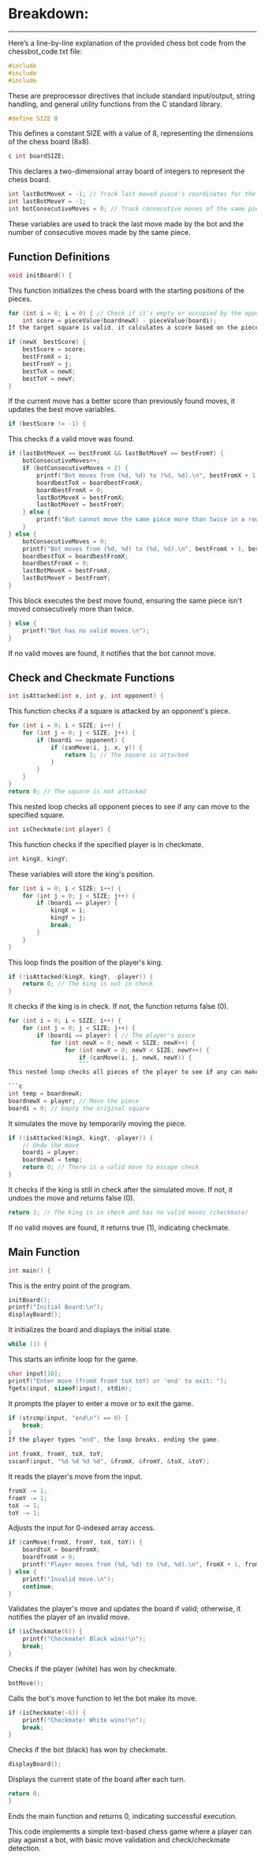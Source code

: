 # Breakdown:

---

Here’s a line-by-line explanation of the provided chess bot code from the chessbot_code.txt file:
```c
#include
#include
#include
```

These are preprocessor directives that include standard input/output, string handling, and general utility functions from the C standard library.
```c
#define SIZE 8
```

This defines a constant SIZE with a value of 8, representing the dimensions of the chess board (8x8).


```c
c int boardSIZE;
```

This declares a two-dimensional array board of integers to represent the chess board.

```c
int lastBotMoveX = -1; // Track last moved piece's coordinates for the bot
int lastBotMoveY = -1;
int botConsecutiveMoves = 0; // Track consecutive moves of the same piece
```
These variables are used to track the last move made by the bot and the number of consecutive moves made by the same piece.

## Function Definitions

```c
void initBoard() {
```
This function initializes the chess board with the starting positions of the pieces.

```c
for (int i = 0; i = 0) { // Check if it's empty or occupied by the opponent
    int score = pieceValue(boardnewX) - pieceValue(boardi);
If the target square is valid, it calculates a score based on the piece values.

if (newX  bestScore) {
    bestScore = score;
    bestFromX = i;
    bestFromY = j;
    bestToX = newX;
    bestToY = newY;
}
```
If the current move has a better score than previously found moves, it updates the best move variables.

```c
if (bestScore != -1) {
```
This checks if a valid move was found.

```c
if (lastBotMoveX == bestFromX && lastBotMoveY == bestFromY) {
    botConsecutiveMoves++;
    if (botConsecutiveMoves < 2) {
        printf("Bot moves from (%d, %d) to (%d, %d).\n", bestFromX + 1, bestFromY + 1, bestToX + 1, bestToY + 1);
        boardbestToX = boardbestFromX;
        boardbestFromX = 0;
        lastBotMoveX = bestFromX;
        lastBotMoveY = bestFromY;
    } else {
        printf("Bot cannot move the same piece more than twice in a row.\n");
    }
} else {
    botConsecutiveMoves = 0;
    printf("Bot moves from (%d, %d) to (%d, %d).\n", bestFromX + 1, bestFromY + 1, bestToX + 1, bestToY + 1);
    boardbestToX = boardbestFromX;
    boardbestFromX = 0;
    lastBotMoveX = bestFromX;
    lastBotMoveY = bestFromY;
}
```
This block executes the best move found, ensuring the same piece isn't moved consecutively more than twice.

```c
} else {
    printf("Bot has no valid moves.\n");
}
```
If no valid moves are found, it notifies that the bot cannot move.

## Check and Checkmate Functions

```c
int isAttacked(int x, int y, int opponent) {
```
This function checks if a square is attacked by an opponent's piece.

```c
for (int i = 0; i < SIZE; i++) {
    for (int j = 0; j < SIZE; j++) {
        if (boardi == opponent) {
            if (canMove(i, j, x, y)) {
                return 1; // The square is attacked
            }
        }
    }
}
return 0; // The square is not attacked
```
This nested loop checks all opponent pieces to see if any can move to the specified square.

```c
int isCheckmate(int player) {
```
This function checks if the specified player is in checkmate.

```c 
int kingX, kingY;
```
These variables will store the king's position.

```c
for (int i = 0; i < SIZE; i++) {
    for (int j = 0; j < SIZE; j++) {
        if (boardi == player) {
            kingX = i;
            kingY = j;
            break;
        }
    }
}
```
This loop finds the position of the player's king.

```c
if (!isAttacked(kingX, kingY, -player)) {
    return 0; // The king is not in check
}
```
It checks if the king is in check. If not, the function returns false (0).

```c
for (int i = 0; i < SIZE; i++) {
    for (int j = 0; j < SIZE; j++) {
        if (boardi == player) { // The player's piece
            for (int newX = 0; newX < SIZE; newX++) {
                for (int newY = 0; newY < SIZE; newY++) {
                    if (canMove(i, j, newX, newY)) {
                    ```
This nested loop checks all pieces of the player to see if any can make a valid move.

```c
int temp = boardnewX;
boardnewX = player; // Move the piece
boardi = 0; // Empty the original square
```
It simulates the move by temporarily moving the piece.

```c
if (!isAttacked(kingX, kingY, -player)) {
    // Undo the move
    boardi = player;
    boardnewX = temp;
    return 0; // There is a valid move to escape check
}
```
It checks if the king is still in check after the simulated move. If not, it undoes the move and returns false (0).

```c
return 1; // The king is in check and has no valid moves (checkmate)
```
If no valid moves are found, it returns true (1), indicating checkmate.

## Main Function

```c
int main() {
```
This is the entry point of the program.

```c
initBoard();
printf("Initial Board:\n");
displayBoard();
```
It initializes the board and displays the initial state.

```c
while (1) {
```
This starts an infinite loop for the game.

```c
char input[10];
printf("Enter move (fromX fromY toX toY) or 'end' to exit: ");
fgets(input, sizeof(input), stdin);
```
It prompts the player to enter a move or to exit the game.

```c
if (strcmp(input, "end\n") == 0) {
    break;
}
If the player types "end", the loop breaks, ending the game.

int fromX, fromY, toX, toY;
sscanf(input, "%d %d %d %d", &fromX, &fromY, &toX, &toY);
```
It reads the player's move from the input.

```c
fromX -= 1;
fromY -= 1;
toX -= 1;
toY -= 1;
```
Adjusts the input for 0-indexed array access.

```c
if (canMove(fromX, fromY, toX, toY)) {
    boardtoX = boardfromX;
    boardfromX = 0;
    printf("Player moves from (%d, %d) to (%d, %d).\n", fromX + 1, fromY + 1, toX + 1, toY + 1);
} else {
    printf("Invalid move.\n");
    continue;
}
```
Validates the player's move and updates the board if valid; otherwise, it notifies the player of an invalid move.

```c
if (isCheckmate(6)) {
    printf("Checkmate! Black wins!\n");
    break;
}
```
Checks if the player (white) has won by checkmate.

```c
botMove();
```
Calls the bot's move function to let the bot make its move.

```c
if (isCheckmate(-6)) {
    printf("Checkmate! White wins!\n");
    break;
}
```
Checks if the bot (black) has won by checkmate.

```c
displayBoard();
```
Displays the current state of the board after each turn.

```c
return 0;
}
```
Ends the main function and returns 0, indicating successful execution.

This code implements a simple text-based chess game where a player can play against a bot, with basic move validation and check/checkmate detection.

